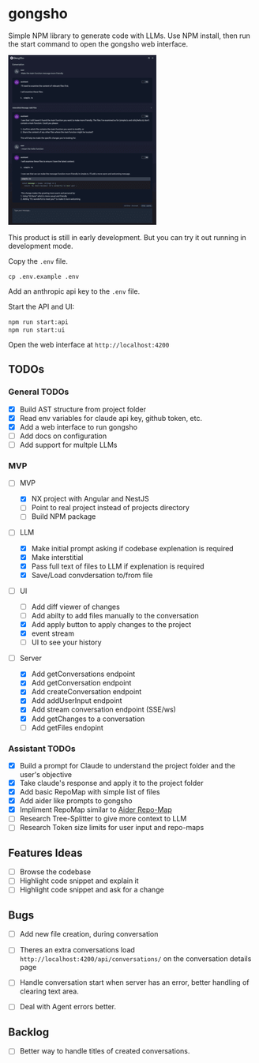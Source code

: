# gongsho

Simple NPM library to generate code with LLMs. Use NPM install, then run the start command to open the gongsho web interface.

[![Gongsho Conversation Page](screenshots/conversation-page_thumb.png)](screenshots/conversation-page.png)

This product is still in early development. But you can try it out running in development mode.

Copy the `.env` file.

```
cp .env.example .env
```

Add an anthropic api key to the `.env` file.

Start the API and UI:

```
npm run start:api
npm run start:ui
```

Open the web interface at `http://localhost:4200`

## TODOs

### General TODOs

- [x] Build AST structure from project folder
- [x] Read env variables for claude api key, github token, etc.
- [x] Add a web interface to run gongsho
- [ ] Add docs on configuration
- [ ] Add support for multple LLMs

### MVP

- [ ] MVP

  - [x] NX project with Angular and NestJS
  - [ ] Point to real project instead of projects directory
  - [ ] Build NPM package

- [ ] LLM

  - [x] Make initial prompt asking if codebase explenation is required
  - [x] Make interstitial
  - [x] Pass full text of files to LLM if explenation is required
  - [x] Save/Load convdersation to/from file

- [ ] UI

  - [ ] Add diff viewer of changes
  - [ ] Add abilty to add files manually to the conversation
  - [x] Add apply button to apply changes to the project
  - [x] event stream
  - [ ] UI to see your history

- [ ] Server
  - [x] Add getConversations endpoint
  - [x] Add getConversation endpoint
  - [x] Add createConversation endpoint
  - [x] Add addUserInput endpoint
  - [x] Add stream conversation endpoint (SSE/ws)
  - [x] Add getChanges to a conversation
  - [ ] Add getFiles endopint

### Assistant TODOs

- [x] Build a prompt for Claude to understand the project folder and the user's objective
- [x] Take claude's response and apply it to the project folder
- [x] Add basic RepoMap with simple list of files
- [x] Add aider like prompts to gongsho
- [x] Impliment RepoMap similar to [Aider Repo-Map](https://github.com/jxnl/aider/blob/main/aider/repo_map.py)
- [ ] Research Tree-Splitter to give more context to LLM
- [ ] Research Token size limits for user input and repo-maps

## Features Ideas

- [ ] Browse the codebase
- [ ] Highlight code snippet and explain it
- [ ] Highlight code snippet and ask for a change

## Bugs

-[ ] Add new file creation, during conversation

- [ ] Theres an extra conversations load `http://localhost:4200/api/conversations/` on the conversation details page
- [ ] Handle conversation start when server has an error, better handling of clearing text area.
- [ ] Deal with Agent errors better.

## Backlog

- [ ] Better way to handle titles of created conversations.
